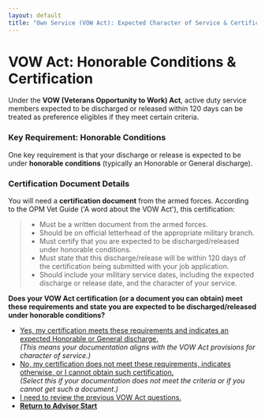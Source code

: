```yaml
---
layout: default
title: "Own Service (VOW Act): Expected Character of Service & Certification"
---
```


# VOW Act: Honorable Conditions & Certification

Under the **VOW (Veterans Opportunity to Work) Act**, active duty service members expected to be discharged or released within 120 days can be treated as preference eligibles if they meet certain criteria.

### Key Requirement: Honorable Conditions

One key requirement is that your discharge or release is expected to be under **honorable conditions** (typically an Honorable or General discharge).

### Certification Document Details

You will need a **certification document** from the armed forces. According to the OPM Vet Guide ('A word about the VOW Act'), this certification:

> *   Must be a written document from the armed forces.
> *   Should be on official letterhead of the appropriate military branch.
> *   Must certify that you are expected to be discharged/released under honorable conditions.
> *   Must state that this discharge/release will be within 120 days of the certification being submitted with your job application.
> *   Should include your military service dates, including the expected discharge or release date, and the character of your service.

**Does your VOW Act certification (or a document you can obtain) meet these requirements and state you are expected to be discharged/released under honorable conditions?**

*   [Yes, my certification meets these requirements and indicates an expected Honorable or General discharge.](./ownservice_checkdisability_intro.md)
    <br>*(This means your documentation aligns with the VOW Act provisions for character of service.)*
*   [No, my certification does not meet these requirements, indicates otherwise, or I cannot obtain such certification.](./ineligible_vow_discharge_type.md)
    <br>*(Select this if your documentation does not meet the criteria or if you cannot get such a document.)*
*   [I need to review the previous VOW Act questions.](./ownservice_vow_checkretired.md)
*   [**Return to Advisor Start**](./start.md)

